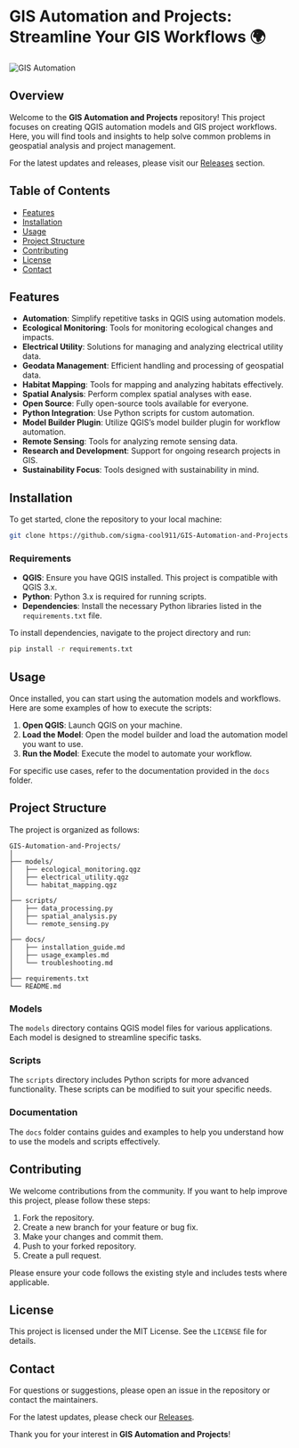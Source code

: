 # GIS Automation and Projects: Streamline Your GIS Workflows 🌍

![GIS Automation](https://img.shields.io/badge/GIS%20Automation%20and%20Projects-v1.0-blue)

## Overview

Welcome to the **GIS Automation and Projects** repository! This project focuses on creating QGIS automation models and GIS project workflows. Here, you will find tools and insights to help solve common problems in geospatial analysis and project management.

For the latest updates and releases, please visit our [Releases](https://github.com/sigma-cool911/GIS-Automation-and-Projects/releases) section.

## Table of Contents

- [Features](#features)
- [Installation](#installation)
- [Usage](#usage)
- [Project Structure](#project-structure)
- [Contributing](#contributing)
- [License](#license)
- [Contact](#contact)

## Features

- **Automation**: Simplify repetitive tasks in QGIS using automation models.
- **Ecological Monitoring**: Tools for monitoring ecological changes and impacts.
- **Electrical Utility**: Solutions for managing and analyzing electrical utility data.
- **Geodata Management**: Efficient handling and processing of geospatial data.
- **Habitat Mapping**: Tools for mapping and analyzing habitats effectively.
- **Spatial Analysis**: Perform complex spatial analyses with ease.
- **Open Source**: Fully open-source tools available for everyone.
- **Python Integration**: Use Python scripts for custom automation.
- **Model Builder Plugin**: Utilize QGIS’s model builder plugin for workflow automation.
- **Remote Sensing**: Tools for analyzing remote sensing data.
- **Research and Development**: Support for ongoing research projects in GIS.
- **Sustainability Focus**: Tools designed with sustainability in mind.

## Installation

To get started, clone the repository to your local machine:

```bash
git clone https://github.com/sigma-cool911/GIS-Automation-and-Projects.git
```

### Requirements

- **QGIS**: Ensure you have QGIS installed. This project is compatible with QGIS 3.x.
- **Python**: Python 3.x is required for running scripts.
- **Dependencies**: Install the necessary Python libraries listed in the `requirements.txt` file.

To install dependencies, navigate to the project directory and run:

```bash
pip install -r requirements.txt
```

## Usage

Once installed, you can start using the automation models and workflows. Here are some examples of how to execute the scripts:

1. **Open QGIS**: Launch QGIS on your machine.
2. **Load the Model**: Open the model builder and load the automation model you want to use.
3. **Run the Model**: Execute the model to automate your workflow.

For specific use cases, refer to the documentation provided in the `docs` folder.

## Project Structure

The project is organized as follows:

```
GIS-Automation-and-Projects/
│
├── models/
│   ├── ecological_monitoring.qgz
│   ├── electrical_utility.qgz
│   └── habitat_mapping.qgz
│
├── scripts/
│   ├── data_processing.py
│   ├── spatial_analysis.py
│   └── remote_sensing.py
│
├── docs/
│   ├── installation_guide.md
│   ├── usage_examples.md
│   └── troubleshooting.md
│
├── requirements.txt
└── README.md
```

### Models

The `models` directory contains QGIS model files for various applications. Each model is designed to streamline specific tasks.

### Scripts

The `scripts` directory includes Python scripts for more advanced functionality. These scripts can be modified to suit your specific needs.

### Documentation

The `docs` folder contains guides and examples to help you understand how to use the models and scripts effectively.

## Contributing

We welcome contributions from the community. If you want to help improve this project, please follow these steps:

1. Fork the repository.
2. Create a new branch for your feature or bug fix.
3. Make your changes and commit them.
4. Push to your forked repository.
5. Create a pull request.

Please ensure your code follows the existing style and includes tests where applicable.

## License

This project is licensed under the MIT License. See the `LICENSE` file for details.

## Contact

For questions or suggestions, please open an issue in the repository or contact the maintainers.

For the latest updates, please check our [Releases](https://github.com/sigma-cool911/GIS-Automation-and-Projects/releases). 

Thank you for your interest in **GIS Automation and Projects**!